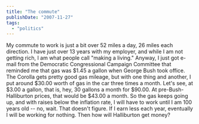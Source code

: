 ```yaml
---
title: "The commute"
publishDate: "2007-11-27"
tags: 
  - "politics"
---
```


My commute to work is just a bit over 52 miles a day, 26 miles each direction. I have just over 13 years with my employer, and while I am not getting rich, I am what people call "making a living." Anyway, I just got e-mail from the Democratic Congressional Campaign Committee that reminded me that gas was $1.45 a gallon when George Bush took office. The Corolla gets pretty good gas mileage, but with one thing and another, I put around $30.00 worth of gas in the car three times a month. Let's see, at $3.00 a gallon, that is, hey, 30 gallons a month for $90.00. At pre-Bush-Halliburton prices, that would be $43.00 a month. So the gas keeps going up, and with raises below the inflation rate, I will have to work until I am 100 years old -- no, wait. That doesn't figure. If I earn less each year, eventually I will be working for nothing. Then how will Halliburton get money?
